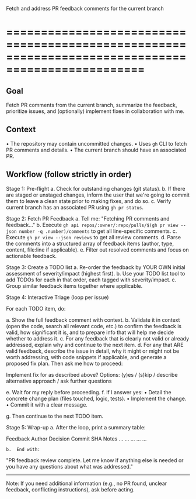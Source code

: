 Fetch and address PR feedback comments for the current branch
# ==================================================================================================
Goal
-----
Fetch PR comments from the current branch, summarize the feedback, prioritize issues, and (optionally) implement fixes in collaboration with me.

Context
--------
• The repository may contain uncommitted changes.
• Uses `gh` CLI to fetch PR comments and details.
• The current branch should have an associated PR.

Workflow (follow strictly in order)
---------------------------------------

Stage 1: Pre-flight
	a.	Check for outstanding changes (git status).
	b.	If there are staged or unstaged changes, inform the user that we're going to commit them to leave a clean state prior to making fixes, and do so.
	c.	Verify current branch has an associated PR using `gh pr status`.

Stage 2: Fetch PR Feedback
	a.	Tell me: "Fetching PR comments and feedback…"
	b.	Execute `gh api repos/:owner/:repo/pulls/$(gh pr view --json number -q .number)/comments` to get all line-specific comments.
	c.	Execute `gh pr view --json reviews` to get all review comments.
	d.	Parse the comments into a structured array of feedback items (author, type, content, file:line if applicable).
	e.	Filter out resolved comments and focus on actionable feedback.

Stage 3: Create a TODO list
	a.	Re-order the feedback by YOUR OWN initial assessment of severity/impact (highest first).
	b.	Use your TODO list tool to add TODOs for each in that order, each tagged with severity/impact.
	c.	Group similar feedback items together where applicable.

Stage 4: Interactive Triage (loop per issue)

For each TODO item, do:

a. Show the full feedback comment with context.
b. Validate it in context (open the code, search all relevant code, etc.) to confirm the feedback is valid, how significant it is, and to prepare info that will help me decide whether to address it.
c. For any feedback that is clearly not valid or already addressed, explain why and continue to the next item.
d. For any that ARE valid feedback, describe the issue in detail, why it might or might not be worth addressing, with code snippets if applicable, and generate a proposed fix plan. Then ask me how to proceed:

Implement fix for **<feedback short summary>** as described above?
Options: (y)es / (s)kip / describe alternative approach / ask further questions

e. Wait for my reply before proceeding.
f. If I answer yes:
	•	Detail the concrete change plan (files touched, logic, tests).
	•	Implement the change.
	•	Commit it with a clear message.

g. Then continue to the next TODO item.

Stage 5: Wrap-up
	a.	After the loop, print a summary table:

Feedback	Author	Decision	Commit SHA	Notes
…	…	…	…	…

	b.	End with:

"PR feedback review complete. Let me know if anything else is needed or you have any questions about what was addressed."

---------------------------------------------
Note: If you need additional information (e.g., no PR found, unclear feedback, conflicting instructions), ask before acting.
